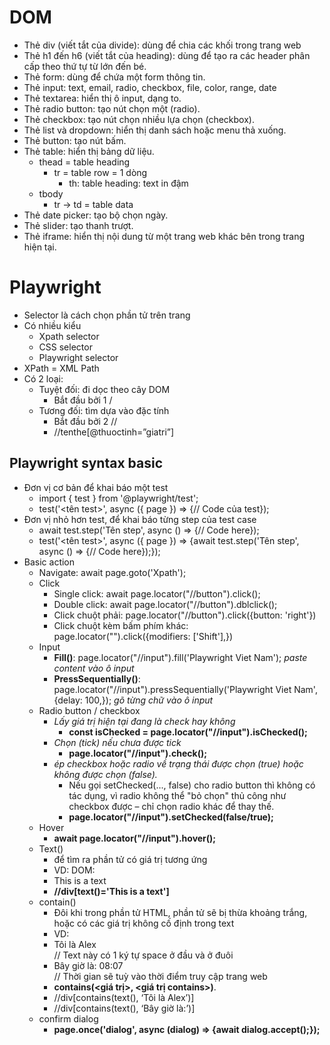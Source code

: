 # DOM
- Thẻ div (viết tắt của divide): dùng để chia các khối trong trang web
- Thẻ h1 đến h6 (viết tắt của heading): dùng để tạo ra các header phân cấp
theo thứ tự từ lớn đến bé.
- Thẻ form: dùng để chứa một form thông tin.
- Thẻ input: text, email, radio, checkbox, file, color, range, date
- Thẻ textarea: hiển thị ô input, dạng to.
- Thẻ radio button: tạo nút chọn một (radio).
- Thẻ checkbox: tạo nút chọn nhiều lựa chọn (checkbox).
- Thẻ list và dropdown: hiển thị danh sách hoặc menu thả xuống.
- Thẻ button: tạo nút bấm.
- Thẻ table: hiển thị bảng dữ liệu.
  - thead = table heading
    - tr = table row = 1 dòng
      - th: table heading: text in đậm
  - tbody
    - tr -> td = table data
- Thẻ date picker: tạo bộ chọn ngày.
- Thẻ slider: tạo thanh trượt.
- Thẻ iframe: hiển thị nội dung từ một trang web khác bên trong trang hiện tại.
# Playwright
- Selector là cách chọn phần tử trên trang
- Có nhiều kiểu
  - Xpath selector
  - CSS selector
  - Playwright selector
- XPath = XML Path
- Có 2 loại:
  -   Tuyệt đối: đi dọc theo cây DOM
      - Bắt đầu bởi 1 /
  - Tương đối: tìm dựa vào đặc tính
    - Bắt đầu bởi 2 //
    - //tenthe[@thuoctinh=”giatri”]
## Playwright syntax basic
- Đơn vị cơ bản để khai báo một test
  - import { test } from '@playwright/test';
  - test('<tên test>', async ({ page }) => {// Code của test});
- Đơn vị nhỏ hơn test, để khai báo từng step của test case
  - await test.step('Tên step', async () => {// Code here});
  - test('<tên test>', async ({ page }) => {await test.step('Tên step', async () => {// Code here});});
- Basic action
  - Navigate: await page.goto('Xpath');
  - Click
    - Single click: await page.locator("//button").click();
    - Double click: await page.locator("//button").dblclick();
    - Click chuột phải: page.locator("//button").click({button: 'right'})
    - Click chuột kèm bấm phím khác: page.locator("").click({modifiers: ['Shift'],})
  - Input
    - **Fill()**: page.locator("//input").fill('Playwright Viet Nam'); *paste content vào ô input*
    - **PressSequentially()**: page.locator("//input").pressSequentially('Playwright Viet Nam', {delay: 100,}); *gõ từng chữ vào ô input*
  - Radio button / checkbox
    - *Lấy giá trị hiện tại đang là check hay không*
      - **const isChecked = page.locator("//input").isChecked();**
    - *Chọn (tick) nếu chưa được tick*
      - **page.locator("//input").check();**
    - *ép checkbox hoặc radio về trạng thái được chọn (true) hoặc không được chọn (false).*
      - Nếu gọi setChecked(..., false) cho radio button thì không có tác dụng, vì radio không thể "bỏ chọn" thủ công như checkbox được – chỉ chọn radio khác để thay thế.
      - **page.locator("//input").setChecked(false/true);**
  - Hover
    - **await page.locator("//input").hover();**
  - Text()
    - để tìm ra phần tử có giá trị tương ứng
    - VD: DOM:
    - <div @class=”playwright”>This is a text</div>
    - **//div[text()='This is a text']**
  - contain()
    - Đôi khi trong phần tử HTML, phần tử sẽ bị thừa khoảng trắng, hoặc có các giá trị không cố định trong text
    - VD:
    - <div> Tôi là Alex </div> // Text này có 1 ký tự space ở đầu và ở đuôi
    - <div> Bây giờ là: 08:07 </div> // Thời gian sẽ tuỳ vào thời điểm truy cập trang web 
    - **contains(<giá trị>, <giá trị contains>)**. 
    - //div[contains(text(), ‘Tôi là Alex’)]
    - //div[contains(text(), ‘Bây giờ là:’)]
  - confirm dialog 
    - **page.once('dialog', async (dialog) => {await dialog.accept();});**